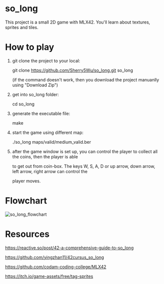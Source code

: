 # so_long

This project is a small 2D game with MLX42. You'll learn about textures, sprites and tiles.

# How to play

1. git clone the project to your local:

    git clone https://github.com/Sherry5Wu/so_long.git so_long
   
    (if the command doesn't work, then you download the project manuanlly using "Download Zip")
   
3. get into so_long folder:

     cd so_long

4. generate the executable file:

     make

5. start the game using different map:

     ./so_long maps/valid/medium_valid.ber

6. after the game window is set up, you can control the player to collect all the coins, then the player is able

   to get out from coin-box. The keys W, S, A, D or up arrow, down arrow, left arrow, right arrow can control the
   
   player moves.

# Flowchart

![so_long_flowchart](https://github.com/user-attachments/assets/c9891794-f91a-4ff5-a4c5-cfb3ed25f84d)

# Resources

https://reactive.so/post/42-a-comprehensive-guide-to-so_long

https://github.com/yingzhan11/42cursus_so_long

https://github.com/codam-coding-college/MLX42

https://itch.io/game-assets/free/tag-sprites
